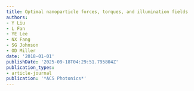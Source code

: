 ```yaml
---
title: Optimal nanoparticle forces, torques, and illumination fields
authors:
- Y Liu
- L Fan
- YE Lee
- NX Fang
- SG Johnson
- OD Miller
date: '2018-01-01'
publishDate: '2025-09-18T04:29:51.795804Z'
publication_types:
- article-journal
publication: '*ACS Photonics*'
---
```

